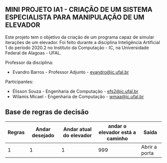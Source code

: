 ## MINI PROJETO IA1 - CRIAÇÃO DE UM SISTEMA ESPECIALISTA PARA MANIPULAÇÃO DE UM ELEVADOR

Este projeto tem o objetivo da criação de um programa capaz de simular iterações de um elevador. Foi feito durante a disciplina Inteligência Artificial 1 do período 2020.2 no Instituto da Computação - IC, na Universidade Federal de Alagoas - UFAL.

Professor da disciplina:
* Evandro Barros           - Professor Adjunto              - evandro@ic.ufal.br

Participantes:
* Élisson Souza            - Engenharia de Computação       - efs2@ic.ufal.br
* Wilamis Micael           - Engenharia de Computação       - wmaa@ic.ufal.br

## Base de regras de decisão
| Regras |  Andar desejado | Andar atual do elevador | andar o elevador está a caminho |    Saída    |
| ----- | ---------------  | ------------------------| ------------------------------- | ----------- |
|   1   |     1            |          1              |            999                  | Abrir a porta|
